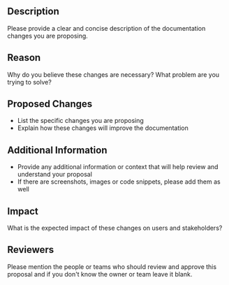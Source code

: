 ## Description

Please provide a clear and concise description of the documentation changes you are proposing.

## Reason

Why do you believe these changes are necessary? What problem are you trying to solve?

## Proposed Changes

- List the specific changes you are proposing
- Explain how these changes will improve the documentation

## Additional Information

- Provide any additional information or context that will help review and understand your proposal
- If there are screenshots, images or code snippets, please add them as well

## Impact

What is the expected impact of these changes on users and stakeholders?

## Reviewers

Please mention the people or teams who should review and approve this proposal and if you don't know the owner or team leave it blank.
